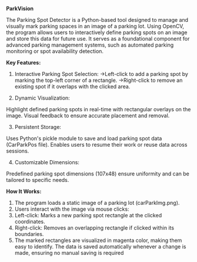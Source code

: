 **ParkVision**

The Parking Spot Detector is a Python-based tool designed to manage and visually mark parking spaces in an image of a parking lot. Using OpenCV, the program allows users to interactively define parking spots on an image and store this data for future use. It serves as a foundational component for advanced parking management systems, such as automated parking monitoring or spot availability detection.

**Key Features:**

1) Interactive Parking Spot Selection:
->Left-click to add a parking spot by marking the top-left corner of a rectangle.
->Right-click to remove an existing spot if it overlaps with the clicked area.

2) Dynamic Visualization:

Highlight defined parking spots in real-time with rectangular overlays on the image.
Visual feedback to ensure accurate placement and removal.

3) Persistent Storage:

Uses Python's pickle module to save and load parking spot data (CarParkPos file).
Enables users to resume their work or reuse data across sessions.

4) Customizable Dimensions:

Predefined parking spot dimensions (107x48) ensure uniformity and can be tailored to specific needs.

**How It Works:**
1) The program loads a static image of a parking lot (carParkImg.png).
2) Users interact with the image via mouse clicks:
3) Left-click: Marks a new parking spot rectangle at the clicked coordinates.
4) Right-click: Removes an overlapping rectangle if clicked within its boundaries.
5) The marked rectangles are visualized in magenta color, making them easy to identify.
The data is saved automatically whenever a change is made, ensuring no manual saving is required
